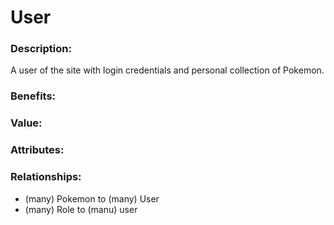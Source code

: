 # User

### Description:

A user of the site with login credentials and personal collection of Pokemon.

### Benefits:

### Value:

### Attributes:

### Relationships:

* (many) Pokemon to (many) User
* (many) Role to (manu) user

